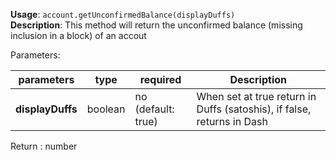 **Usage**: `account.getUnconfirmedBalance(displayDuffs)`      
**Description**: This method will return the unconfirmed balance (missing inclusion in a block) of an accout

Parameters: 

| parameters         | type      | required            | Description                                                                       |  
|--------------------|-----------|---------------------| -------------------------------------------------------------------------------	  |
| **displayDuffs**   | boolean   | no (default: true)  | When set at true return in Duffs (satoshis), if false, returns in Dash    |

Return : number
